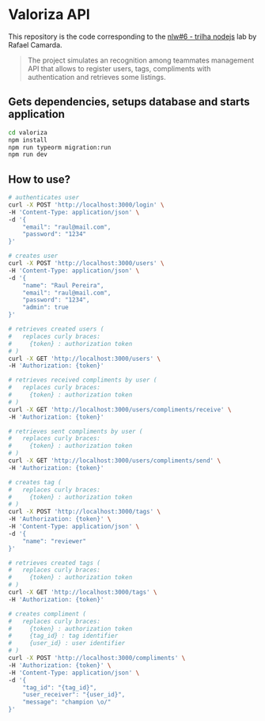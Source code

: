 # Valoriza API

This repository is the code corresponding to the [nlw#6 - trilha nodejs](https://nextlevelweek.com/) lab by Rafael Camarda.

> The project simulates an recognition among teammates management API that allows to register users, tags, compliments with authentication and retrieves some listings.

## Gets dependencies, setups database and starts application

```bash
cd valoriza
npm install
npm run typeorm migration:run
npm run dev
```

## How to use?

```bash
# authenticates user
curl -X POST 'http://localhost:3000/login' \
-H 'Content-Type: application/json' \
-d '{
    "email": "raul@mail.com",
    "password": "1234"
}'

# creates user
curl -X POST 'http://localhost:3000/users' \
-H 'Content-Type: application/json' \
-d '{
    "name": "Raul Pereira",
    "email": "raul@mail.com",
    "password": "1234",
	"admin": true
}'

# retrieves created users (
#   replaces curly braces:
#     {token} : authorization token
# )
curl -X GET 'http://localhost:3000/users' \
-H 'Authorization: {token}'

# retrieves received compliments by user (
#   replaces curly braces:
#     {token} : authorization token
# )
curl -X GET 'http://localhost:3000/users/compliments/receive' \
-H 'Authorization: {token}'

# retrieves sent compliments by user (
#   replaces curly braces:
#     {token} : authorization token
# )
curl -X GET 'http://localhost:3000/users/compliments/send' \
-H 'Authorization: {token}'

# creates tag (
#   replaces curly braces:
#     {token} : authorization token
# )
curl -X POST 'http://localhost:3000/tags' \
-H 'Authorization: {token}' \
-H 'Content-Type: application/json' \
-d '{
    "name": "reviewer"
}'

# retrieves created tags (
#   replaces curly braces:
#     {token} : authorization token
# )
curl -X GET 'http://localhost:3000/tags' \
-H 'Authorization: {token}'

# creates compliment (
#   replaces curly braces:
#     {token} : authorization token
#     {tag_id} : tag identifier
#     {user_id} : user identifier
# )
curl -X POST 'http://localhost:3000/compliments' \
-H 'Authorization: {token}' \
-H 'Content-Type: application/json' \
-d '{
    "tag_id": "{tag_id}",
    "user_receiver": "{user_id}",
    "message": "champion \o/"
}'
```
